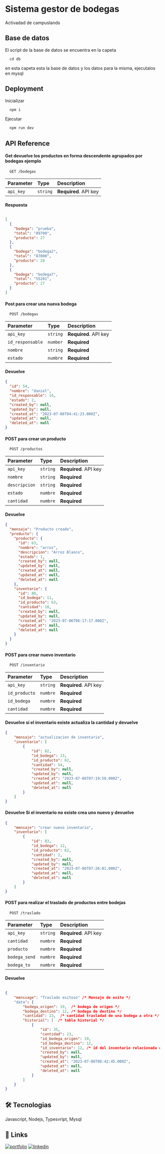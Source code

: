 
# Sistema gestor de bodegas

Activadad de campuslands




## Base de datos

El script de la base de datos se encuentra en la capeta

```shell
  cd db
```
en esta capeta esta la base de datos y los datos para la misma, ejecutalos en mysql
    
## Deployment

Inicializar

```bash
  npm i
```

Ejecutar

```bash
  npm run dev
```


## API Reference

#### Get  devuelve los productos en forma descendente agrupados por bodegas ejemplo

```http
  GET /bodegas
```

| Parameter | Type     | Description                |
| :-------- | :------- | :------------------------- |
| `api_key` | `string` | **Required**. API key   | 

#### Respuesta

```json

[
  {
    "bodega": "prueba",
    "total": "89700",
    "producto": 27
  },
  {
    "bodega": "bodega2",
    "total": "87000",
    "producto": 28
  },
  {
    "bodega": "bodega7",
    "total": "55281",
    "producto": 27
  }
]

```


#### Post para crear una nueva bodega

```http
  POST /bodegas
```

| Parameter | Type     | Description                       |
| :-------- | :------- | :-------------------------------- |
| `api_key`      | `string` | **Required**. API key |
| `id_responsable` | `number`| **Required**|
| `nombre` | `string` | **Required** |
| `estado` | `numbre` | **Required** |

#### Devuelve

```json
{
  "id": 54,
  "nombre": "daniel",
  "id_responsable": 16,
  "estado": 2,
  "created_by": null,
  "updated_by": null,
  "created_at": "2023-07-06T04:41:23.000Z",
  "updated_at": null,
  "deleted_at": null
}
```

#### POST para crear un producto

```http
  POST /productos
```

| Parameter | Type     | Description                       |
| :-------- | :------- | :-------------------------------- |
| `api_key`      | `string` | **Required**. API key |
| `nombre` | `string`| **Required**|
| `descripcion` | `string` | **Required** |
| `estado` | `numbre` | **Required** |
| `cantidad` | `numbre` | **Required** |


#### Devuelve

```json
{
  "mensaje": "Producto creado",
  "producto": {
    "producto": {
      "id": 63,
      "nombre": "arroz",
      "descripcion": "Arroz Blanco",
      "estado": 1,
      "created_by": null,
      "updated_by": null,
      "created_at": null,
      "updated_at": null,
      "deleted_at": null
    },
    "inventario": {
      "id": 80,
      "id_bodega": 11,
      "id_producto": 63,
      "cantidad": 10,
      "created_by": null,
      "updated_by": null,
      "created_at": "2023-07-06T06:17:17.000Z",
      "updated_at": null,
      "deleted_at": null
    }
  }
}
```

#### POST para crear nuevo inventario

```http
  POST /inventario
```

| Parameter | Type     | Description                       |
| :-------- | :------- | :-------------------------------- |
| `api_key`      | `string` | **Required**. API key |
| `id_producto` | `numbre`| **Required**|
| `id_bodega` | `numbre` | **Required** |
| `cantidad` | `numbre` | **Required** |


#### Devuelve si el inventario existe actualiza la cantidad y devuelve

```json
{
    "mensaje": "actualizacion de inventario",
    "inventario": [
        {
            "id": 82,
            "id_bodega": 13,
            "id_producto": 62,
            "cantidad": 54,
            "created_by": null,
            "updated_by": null,
            "created_at": "2023-07-06T07:19:58.000Z",
            "updated_at": null,
            "deleted_at": null
        }
    ]
}
```
#### Devuelve Si el inventario no existe crea uno nuevo y devuelve

```json
{
    "mensaje": "crear nuevo inventario",
    "inventario": [
        {
            "id": 83,
            "id_bodega": 12,
            "id_producto": 62,
            "cantidad": 2,
            "created_by": null,
            "updated_by": null,
            "created_at": "2023-07-06T07:26:01.000Z",
            "updated_at": null,
            "deleted_at": null
        }
    ]
}
```


#### POST para realizar el traslado de productos entre bodejas

```http
  POST /traslado
```

| Parameter | Type     | Description                       |
| :-------- | :------- | :-------------------------------- |
| `api_key`      | `string` | **Required**. API key |
| `cantidad` | `numbre`| **Required**|
| `producto` | `numbre` | **Required** |
| `bodega_send` | `numbre` | **Required** |
| `bodega_to` | `numbre` | **Required** |


#### Devuelve

```json

{
    "menssage": "Traslado exitoso" /* Mensaje de exito */
    "data": {
        "bodega_origen": 19,  /* bodega de origen */
        "bodega_destino": 12, /* bodega de destino */
        "cantidad": 23,  /* cantidad trasladad de una bodega a otra */
        "historial": [  /* tabla historial */
            {
                "id": 35,
                "cantidad": 23, 
                "id_bodega_origen": 19,
                "id_bodega_destino": 12,
                "id_inventario": 12, /* id del inventario relacionada con el historial */
                "created_by": null,
                "updated_by": null,
                "created_at": "2023-07-06T08:42:45.000Z",
                "updated_at": null,
                "deleted_at": null
            }
        ]
    }
}

```






## 🛠 Tecnologias
Javascript, Nodejs, Typesvript, Mysql


## 🔗 Links
[![portfolio](https://img.shields.io/badge/my_portfolio-000?style=for-the-badge&logo=ko-fi&logoColor=white)](https://dannkol.github.io/portafolios/)
[![linkedin](https://img.shields.io/badge/linkedin-0A66C2?style=for-the-badge&logo=linkedin&logoColor=white)](https://www.linkedin.com/in/daniel-manosalva-000b98242)
